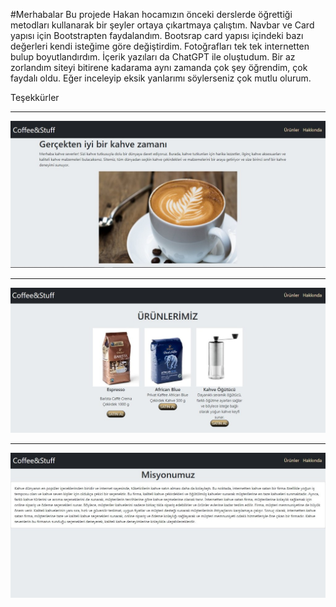 #Merhabalar
Bu projede Hakan hocamızın önceki derslerde öğrettiği metodları kullanarak bir şeyler ortaya çıkartmaya çalıştım. Navbar ve Card yapısı için Bootstrapten faydalandım. Bootsrap  card yapısı içindeki bazı değerleri kendi isteğime göre değiştirdim. Fotoğrafları tek tek internetten bulup boyutlandırdım. İçerik yazıları da ChatGPT ile oluştudum. Bir az zorlandım siteyi bitirene kadarama aynı zamanda çok şey öğrendim, çok faydalı oldu. Eğer inceleyip eksik yanlarımı söylerseniz çok mutlu olurum. 

Teşekkürler

-------


![Image](rmimg/Ekran%20g%C3%B6r%C3%BCnt%C3%BCs%C3%BC%202023-03-18%20042546.jpg)

------

![Image](rmimg/Ekran%20g%C3%B6r%C3%BCnt%C3%BCs%C3%BC%202023-03-18%20042705.jpg )

-------

![Image](rmimg/Ekran%20g%C3%B6r%C3%BCnt%C3%BCs%C3%BC%202023-03-18%20042732.jpg )


